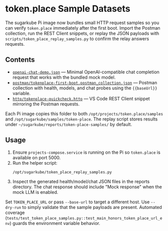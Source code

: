 # token.place Sample Datasets

The sugarkube Pi image now bundles small HTTP request samples so you can verify
`token.place` immediately after the first boot. Import the Postman collection,
run the REST Client snippets, or replay the JSON payloads with
`scripts/token_place_replay_samples.py` to confirm the relay answers requests.

## Contents

- [`openai-chat-demo.json`](./openai-chat-demo.json) — Minimal OpenAI-compatible
  chat completion request that works with the bundled mock model.
- [`postman/tokenplace-first-boot.postman_collection.json`](./postman/tokenplace-first-boot.postman_collection.json)
  — Postman collection with health, models, and chat probes using the
  `{{baseUrl}}` variable.
- [`http/tokenplace-quickcheck.http`](./http/tokenplace-quickcheck.http) — VS
  Code REST Client snippet mirroring the Postman requests.

Each Pi image copies this folder to both `/opt/projects/token.place/samples` and
`/opt/sugarkube/samples/token-place`. The replay script stores results under
`~/sugarkube/reports/token-place-samples/` by default.

## Usage

1. Ensure `projects-compose.service` is running on the Pi so `token.place` is
   available on port 5000.
2. Run the helper script:
   ```sh
   /opt/sugarkube/token_place_replay_samples.py
   ```
3. Inspect the generated health/model/chat JSON files in the reports directory.
   The chat response should include "Mock response" when the mock LLM is
   enabled.

Set `TOKEN_PLACE_URL` or pass `--base-url` to target a different host. Use
`--dry-run` to simply validate that the sample payloads are present. Automated
coverage (`tests/test_token_place_samples.py::test_main_honors_token_place_url_env`)
guards the environment variable behavior.
